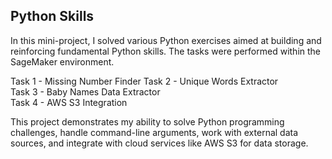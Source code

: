 ## Python Skills

In this mini-project, I solved various Python exercises aimed at building and reinforcing fundamental Python skills. The tasks were performed within the SageMaker environment.

Task 1 - Missing Number Finder 
Task 2 - Unique Words Extractor   
Task 3 - Baby Names Data Extractor   
Task 4 - AWS S3 Integration  

This project demonstrates my ability to solve Python programming challenges, handle command-line arguments, work with external data sources, and integrate with cloud services like AWS S3 for data storage.
